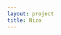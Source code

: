 ```yaml
---
layout: project
title: Nizo
---
```


<script type="application/json" class="data">
{
	"noun": "Director",
	"images": [{
		"src": "/assets/img/nizo/landscape-3col.jpg",
		"size": "landscape-3col"
	},{
		"src": "/assets/img/nizo/landscape-4col.jpg",
		"size": "landscape-4col"
	},{
		"src": "/assets/img/nizo/portrait-2col.jpg",
		"size": "portrait-2col"
	},{
		"src": "/assets/img/nizo/portrait-4col.jpg",
		"size": "portrait-4col"
	},{
		"src": "/assets/img/nizo/square-1col.jpg",
		"size": "square-1col"
	},{
		"src": "/assets/img/nizo/square-2col.jpg",
		"size": "square-2col"
	},{
		"src": "/assets/img/nizo/square-3col.jpg",
		"size": "square-3col"
	}]
}
</script>